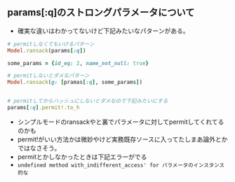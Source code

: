 ## params[:q]のストロングパラメータについて
- 確実な違いはわかってないけど下記みたいなパターンがある。
```ruby
# permitしなくてもいけるパターン
Model.ransack(params[:q]) 

some_params = {id_eq: 2, name_not_null: true}

# permitしないとダメなパターン
Model.ransack(g: [pramas[:q], some_params])


# permitしてからハッシュにしないとダメなので下記みたいにする
params[:q].permit!.to_h 

```
- シンプルモードのransackやと裏でパラメータに対してpermitしてくれてるのかも
- permit!がいい方法かは微妙やけど実務既存ソースに入ってたしまあ論外とかではなさそう。
- permitとかしなかったときは下記エラーがでる
- `undefined method with_indifferent_access' for パラメータのインスタンス的な`
